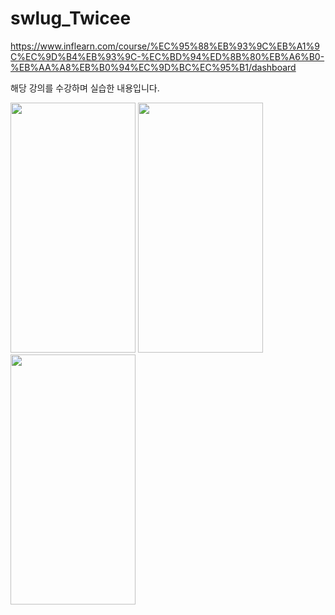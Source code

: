 # swlug_Twicee

https://www.inflearn.com/course/%EC%95%88%EB%93%9C%EB%A1%9C%EC%9D%B4%EB%93%9C-%EC%BD%94%ED%8B%80%EB%A6%B0-%EB%AA%A8%EB%B0%94%EC%9D%BC%EC%95%B1/dashboard


해당 강의를 수강하며 실습한 내용입니다.


<div>
<img src="https://user-images.githubusercontent.com/66731780/189266231-f727f9f7-4ef4-45f3-bec6-75ba48ca02a3.png" width="200" height="400"/>
<img src="https://user-images.githubusercontent.com/66731780/189266319-c64d5ec2-0cb0-48f0-849d-99388ca40ec1.png" width="200" height="400"/>
<img src="https://user-images.githubusercontent.com/66731780/189266319-c64d5ec2-0cb0-48f0-849d-99388ca40ec1.png" width="200" height="400"/>
</div>
